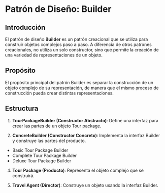 # Patrón de Diseño: Builder


## Introducción

El patrón de diseño **Builder** es un patrón creacional que se utiliza para construir objetos complejos paso a paso. A diferencia de otros patrones creacionales, no utiliza un solo constructor, sino que permite la creación de una variedad de representaciones de un objeto.


## Propósito

El propósito principal del patrón Builder es separar la construcción de un objeto complejo de su representación, de manera que el mismo proceso de construcción pueda crear distintas representaciones.


## Estructura

1. **TourPackageBuilder (Constructor Abstracto)**: Define una interfaz para crear las partes de un objeto Tour package.

2. **ConcreteBuilder (Constructor Concreto)**: Implementa la interfaz Builder y construye las partes del producto.  

- Basic    Tour Package Builder
- Complete Tour Package Builder
- Deluxe   Tour Package Builder
  

4. **Tour Package (Producto)**: Representa el objeto complejo que se construirá.
   

6. **Travel Agent (Director)**: Construye un objeto usando la interfaz Builder.

